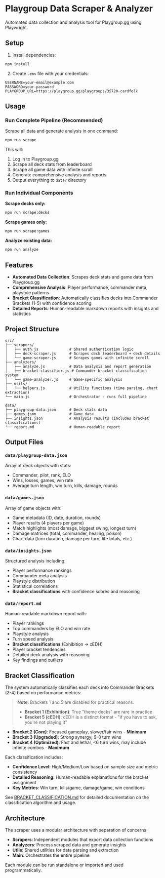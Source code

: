 # Playgroup Data Scraper & Analyzer

Automated data collection and analysis tool for Playgroup.gg using Playwright.

## Setup

1. Install dependencies:
```bash
npm install
```

2. Create `.env` file with your credentials:
```env
USERNAME=your-email@example.com
PASSWORD=your-password
PLAYGROUP_URL=https://playgroup.gg/playgroups/35720-cardfolk
```

## Usage

### Run Complete Pipeline (Recommended)

Scrape all data and generate analysis in one command:

```bash
npm run scrape
```

This will:
1. Log in to Playgroup.gg
2. Scrape all deck stats from leaderboard
3. Scrape all game data with infinite scroll
4. Generate comprehensive analysis and reports
5. Output everything to `data/` directory

### Run Individual Components

**Scrape decks only:**
```bash
npm run scrape:decks
```

**Scrape games only:**
```bash
npm run scrape:games
```

**Analyze existing data:**
```bash
npm run analyze
```

## Features

- **Automated Data Collection**: Scrapes deck stats and game data from Playgroup.gg
- **Comprehensive Analysis**: Player performance, commander meta, playstyle patterns
- **Bracket Classification**: Automatically classifies decks into Commander Brackets (1-5) with confidence scoring
- **Detailed Reports**: Human-readable markdown reports with insights and statistics

## Project Structure

```
src/
├── scrapers/
│   ├── auth.js              # Shared authentication logic
│   ├── deck-scraper.js      # Scrapes deck leaderboard + deck details
│   └── game-scraper.js      # Scrapes games with infinite scroll
├── analyzers/
│   ├── analyze.js           # Data analysis and report generation
│   ├── bracket-classifier.js # Commander bracket classification system
│   └── game-analyzer.js     # Game-specific analysis
├── utils/
│   └── helpers.js           # Utility functions (time parsing, chart extraction)
└── main.js                  # Orchestrator - runs full pipeline

data/
├── playgroup-data.json      # Deck stats data
├── games.json               # Game data
├── insights.json            # Analysis results (includes bracket classifications)
└── report.md                # Human-readable report
```

## Output Files

### `data/playgroup-data.json`
Array of deck objects with stats:
- Commander, pilot, rank, ELO
- Wins, losses, games, win rate
- Average turn length, win turn, kills, damage, rounds

### `data/games.json`
Array of game objects with:
- Game metadata (ID, date, duration, rounds)
- Player results (4 players per game)
- Match highlights (most damage, biggest swing, longest turn)
- Damage matrices (total, commander, healing, poison)
- Chart data (turn duration, damage per turn, life totals, etc.)

### `data/insights.json`
Structured analysis including:
- Player performance rankings
- Commander meta analysis
- Playstyle distribution
- Statistical correlations
- **Bracket classifications** with confidence scores and reasoning

### `data/report.md`
Human-readable markdown report with:
- Player rankings
- Top commanders by ELO and win rate
- Playstyle analysis
- Turn speed analysis
- **Bracket classifications** (Exhibition → cEDH)
- Player bracket tendencies
- Detailed deck analysis with reasoning
- Key findings and outliers

## Bracket Classification

The system automatically classifies each deck into Commander Brackets (2-4) based on performance metrics:

> **Note**: Brackets 1 and 5 are disabled for practical reasons:
> - **Bracket 1 (Exhibition)**: True "theme decks" are rare in practice
> - **Bracket 5 (cEDH)**: cEDH is a distinct format - "if you have to ask, you're not playing it"

- **Bracket 2 (Core)**: Focused gameplay, slower/fair wins - **Minimum**
- **Bracket 3 (Upgraded)**: Strong synergy, 6-8 turn wins
- **Bracket 4 (Optimized)**: Fast and lethal, <6 turn wins, may include infinite combos - **Maximum**

Each classification includes:
- **Confidence Level**: High/Medium/Low based on sample size and metric consistency
- **Detailed Reasoning**: Human-readable explanations for the bracket assignment
- **Key Metrics**: Win turn, kills/game, damage/game, win conditions

See [BRACKET_CLASSIFICATION.md](./BRACKET_CLASSIFICATION.md) for detailed documentation on the classification algorithm and usage.

## Architecture

The scraper uses a modular architecture with separation of concerns:

- **Scrapers**: Independent modules that export data collection functions
- **Analyzers**: Process scraped data and generate insights
- **Utils**: Shared utilities for data parsing and extraction
- **Main**: Orchestrates the entire pipeline

Each module can be run standalone or imported and used programmatically.


